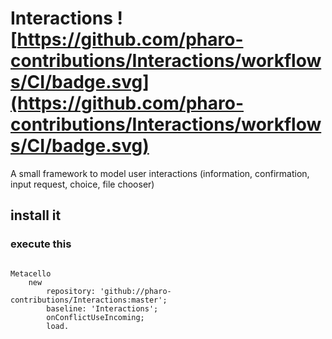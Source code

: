 # Interactions ![https://github.com/pharo-contributions/Interactions/workflows/CI/badge.svg](https://github.com/pharo-contributions/Interactions/workflows/CI/badge.svg)
A small framework to model user interactions (information, confirmation, input request, choice, file chooser)

## install it 

### execute this 

```smalltalk

Metacello
	new
		repository: 'github://pharo-contributions/Interactions:master';
		baseline: 'Interactions';
		onConflictUseIncoming;
		load.
```
